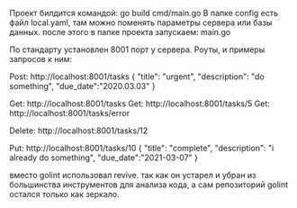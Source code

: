 Проект билдится командой:   go build cmd/main.go
В папке config есть файл local.yaml, там можно поменять параметры сервера или базы данных.
после этого в папке проекта запускаем:  main.go 

По стандарту установлен 8001 порт у сервера.
Роуты, и примеры запросов к ним:

Post:   http://localhost:8001/tasks 
{
    "title": "urgent",
    "description": "do something",
    "due_date":"2020.03.03"
}

Get:   	 http://localhost:8001/tasks
Get:  	 http://localhost:8001/tasks/5
Get:  	 http://localhost:8001/tasks/error

Delete:  http://localhost:8001/tasks/12

Put:	 http://localhost:8001/tasks/10
{
    "title": "complete",
    "description": "i already do something",
    "due_date":"2021-03-07"
}




вместо golint использовал revive.
так как он устарел и убран из большинства инструментов для анализа кода, а сам репозиторий golint остался только как зеркало.
